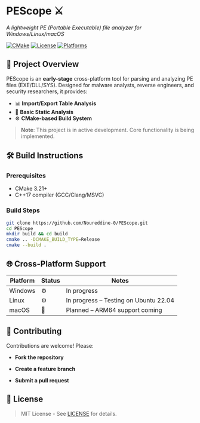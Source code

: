 # PEScope :crossed_swords:  
*A lightweight PE (Portable Executable) file analyzer for Windows/Linux/macOS*  

[![CMake](https://img.shields.io/badge/CMake-3.21+-064F8C?logo=cmake)](https://cmake.org)
[![License](https://img.shields.io/badge/license-MIT-blue.svg)](LICENSE)
[![Platforms](https://img.shields.io/badge/Windows%20%7C%20Linux%20%7C%20macOS-cross--platform-brightgreen)]()

## :mag_right: Project Overview  
PEScope is an **early-stage** cross-platform tool for parsing and analyzing PE files (EXE/DLL/SYS). Designed for malware analysts, reverse engineers, and security researchers, it provides:  

- :bar_chart: **Import/Export Table Analysis**  
- :microscope: **Basic Static Analysis**  
- :gear: **CMake-based Build System**  

> **Note**: This project is in active development. Core functionality is being implemented.

## :hammer_and_wrench: Build Instructions  

### Prerequisites  
- CMake 3.21+  
- C++17 compiler (GCC/Clang/MSVC)  

### Build Steps  
```bash
git clone https://github.com/Noureddine-0/PEScope.git
cd PEScope
mkdir build && cd build
cmake .. -DCMAKE_BUILD_TYPE=Release
cmake --build .
```
## 🌐 Cross-Platform Support
| Platform | Status              | Notes                                   |
|----------|---------------------|-----------------------------------------|
| Windows  | :gear:              | In progress                             |
| Linux    | :gear:              | In progress – Testing on Ubuntu 22.04   |
| macOS    | :construction:      | Planned – ARM64 support coming          |

## :handshake: Contributing
Contributions are welcome! Please:

- **Fork the repository**

- **Create a feature branch**

- **Submit a pull request**

## :page_facing_up: License

> MIT License - See [LICENSE](https://github.com/Noureddine-0/PEScope/blob/main/LICENSE) for details.